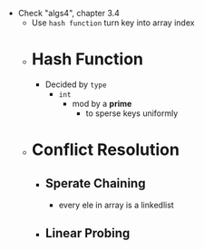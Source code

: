 - Check "algs4", chapter 3.4
	- Use `hash function` turn key into array index
	- # Hash Function
		- Decided by `type`
			- `int`
				- mod by a **prime**
					- to sperse keys uniformly
	- # Conflict Resolution
		- ## Sperate Chaining
			- every ele in array is a linkedlist
		- ## Linear Probing